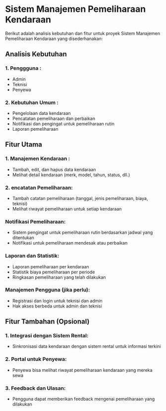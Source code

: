 # Sistem Manajemen Pemeliharaan Kendaraan
Berikut adalah analisis kebutuhan dan fitur untuk proyek Sistem Manajemen Pemeliharaan Kendaraan yang disederhanakan:
## Analisis Kebutuhan
### 1. Penggguna :
* Admin
* Teknisi
* Penyewa
### 2. Kebutuhan Umum :
* Pengelolaan data kendaraan
* Pencatatan pemeliharaan dan perbaikan
* Notifikasi dan pengingat untuk pemeliharaan rutin
* Laporan pemeliharaan

## Fitur Utama
### 1. Manajemen Kendaraan :
* Tambah, edit, dan hapus data kendaraan
* Melihat detail kendaraan (merk, model, tahun, status, dll.)
### 2. encatatan Pemeliharaan:
* Tambah catatan pemeliharaan (tanggal, jenis pemeliharaan, biaya, teknisi)
* Melihat riwayat pemeliharaan untuk setiap kendaraan
### Notifikasi Pemeliharaan:
* Sistem pengingat untuk pemeliharaan rutin berdasarkan jadwal yang ditentukan
* Notifikasi untuk pemeliharaan mendesak atau perbaikan
### Laporan dan Statistik:
* Laporan pemeliharaan per kendaraan
* Statistik biaya pemeliharaan per periode
* Ringkasan pemeliharaan yang telah dilakukan
### Manajemen Pengguna (jika perlu):
* Registrasi dan login untuk teknisi dan admin
* Hak akses berbeda untuk admin dan teknisi

## Fitur Tambahan (Opsional)
### 1. Integrasi dengan Sistem Rental:
* Sinkronisasi data kendaraan dengan sistem rental untuk informasi terkini
### 2. Portal untuk Penyewa:
* Penyewa bisa melihat riwayat pemeliharaan kendaraan yang mereka sewa
### 3. Feedback dan Ulasan:
* Pengguna dapat memberikan feedback mengenai pemeliharaan yang dilakukan
